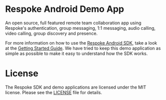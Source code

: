 Respoke Android Demo App
========================

An open source, full featured remote team collaboration app using Respoke's authentication, group messaging, 1:1 messaging, audio calling, video calling, group discovery and presence. 

For more information on how to use the [Respoke Android SDK](https://github.com/respoke/respoke-sdk-android), take a look at the [Getting Started Guide](https://docs.respoke.io/client/android/getting-started.html). We have tried to keep this demo application as simple as possible to make it easy to understand how the SDK works.

License
=======

The Respoke SDK and demo applications are licensed under the MIT license. Please see the [LICENSE](LICENSE) file for details.